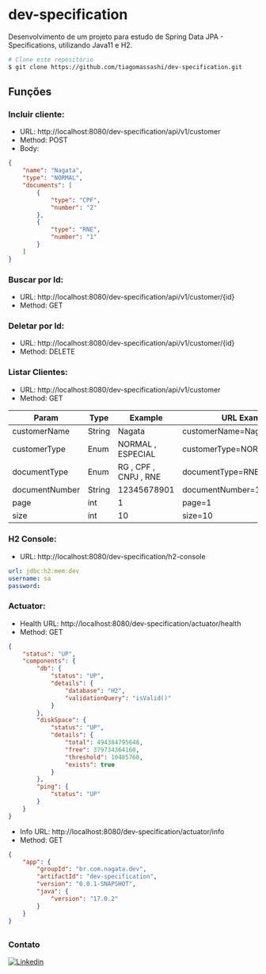 # dev-specification
Desenvolvimento de um projeto para estudo de Spring Data JPA - Specifications, utilizando Java11 e H2.

```bash
# Clone este repositório
$ git clone https://github.com/tiagomassashi/dev-specification.git
```
## Funções
### Incluir cliente:
- URL: http://localhost:8080/dev-specification/api/v1/customer
- Method: POST
- Body:
```json
{
    "name": "Nagata",
    "type": "NORMAL",
    "documents": [
        {
            "type": "CPF",
            "number": "2"
        },
        {
            "type": "RNE",
            "number": "1"
        }
    ]
}
```

### Buscar por Id:
- URL: http://localhost:8080/dev-specification/api/v1/customer/{id}
- Method: GET

### Deletar por Id:
- URL: http://localhost:8080/dev-specification/api/v1/customer/{id}
- Method: DELETE

### Listar Clientes:
- URL: http://localhost:8080/dev-specification/api/v1/customer
- Method: GET

Param | Type | Example | URL Example
--- | --- | --- | ---
customerName | String | Nagata | customerName=Nagata
customerType | Enum | NORMAL , ESPECIAL | customerType=NORMAL
documentType | Enum | RG , CPF , CNPJ , RNE | documentType=RNE
documentNumber | String | 12345678901 | documentNumber=12345678901
page | int | 1 | page=1
size | int | 10 | size=10

### H2 Console:
- URL: http://localhost:8080/dev-specification/h2-console

```yaml
url: jdbc:h2:mem:dev
username: sa
password:
```

### Actuator:
- Health URL: http://localhost:8080/dev-specification/actuator/health
- Method: GET

```json
{
    "status": "UP",
    "components": {
        "db": {
            "status": "UP",
            "details": {
                "database": "H2",
                "validationQuery": "isValid()"
            }
        },
        "diskSpace": {
            "status": "UP",
            "details": {
                "total": 494384795648,
                "free": 379734364160,
                "threshold": 10485760,
                "exists": true
            }
        },
        "ping": {
            "status": "UP"
        }
    }
}
```

- Info URL: http://localhost:8080/dev-specification/actuator/info
- Method: GET

```json
{
    "app": {
        "groupId": "br.com.nagata.dev",
        "artifactId": "dev-specification",
        "version": "0.0.1-SNAPSHOT",
        "java": {
            "version": "17.0.2"
        }
    }
}
```

##

### Contato

[![Linkedin](https://img.shields.io/badge/LinkedIn-0077B5?style=for-the-badge&logo=linkedin&logoColor=white)](https://www.linkedin.com/in/tiago-nagata-5ba95ab6/)
